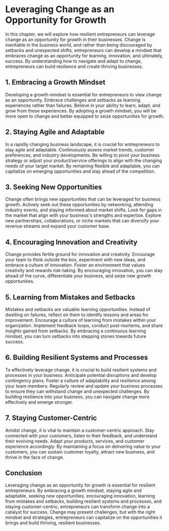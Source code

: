 Leveraging Change as an Opportunity for Growth
=======================================================

In this chapter, we will explore how resilient entrepreneurs can leverage change as an opportunity for growth in their businesses. Change is inevitable in the business world, and rather than being discouraged by setbacks and unexpected shifts, entrepreneurs can develop a mindset that embraces change as an opportunity for learning, innovation, and ultimately, success. By understanding how to navigate and adapt to change, entrepreneurs can build resilience and create thriving businesses.

1\. **Embracing a Growth Mindset**
---------------------------------

Developing a growth mindset is essential for entrepreneurs to view change as an opportunity. Embrace challenges and setbacks as learning experiences rather than failures. Believe in your ability to learn, adapt, and grow from these experiences. By adopting a growth mindset, you will be more open to change and better equipped to seize opportunities for growth.

2\. **Staying Agile and Adaptable**
----------------------------------

In a rapidly changing business landscape, it is crucial for entrepreneurs to stay agile and adaptable. Continuously assess market trends, customer preferences, and industry developments. Be willing to pivot your business strategy or adjust your product/service offerings to align with the changing needs of your target market. By remaining flexible and adaptable, you can capitalize on emerging opportunities and stay ahead of the competition.

3\. **Seeking New Opportunities**
--------------------------------

Change often brings new opportunities that can be leveraged for business growth. Actively seek out these opportunities by networking, attending industry events, and staying informed about market shifts. Look for gaps in the market that align with your business's strengths and expertise. Explore new partnerships, collaborations, or niche markets that can diversify your revenue streams and expand your customer base.

4\. **Encouraging Innovation and Creativity**
--------------------------------------------

Change provides fertile ground for innovation and creativity. Encourage your team to think outside the box, experiment with new ideas, and embrace a culture of innovation. Foster an environment that values creativity and rewards risk-taking. By encouraging innovation, you can stay ahead of the curve, differentiate your business, and seize new growth opportunities.

5\. **Learning from Mistakes and Setbacks**
------------------------------------------

Mistakes and setbacks are valuable learning opportunities. Instead of dwelling on failures, reflect on them to identify lessons and areas for improvement. Encourage a culture of learning from mistakes within your organization. Implement feedback loops, conduct post-mortems, and share insights gained from setbacks. By embracing a continuous learning mindset, you can turn setbacks into stepping stones towards future success.

6\. **Building Resilient Systems and Processes**
-----------------------------------------------

To effectively leverage change, it is crucial to build resilient systems and processes in your business. Anticipate potential disruptions and develop contingency plans. Foster a culture of adaptability and resilience among your team members. Regularly review and update your business processes to ensure they can withstand change and unexpected challenges. By building resilience into your business, you can navigate change more effectively and emerge stronger.

7\. **Staying Customer-Centric**
-------------------------------

Amidst change, it is vital to maintain a customer-centric approach. Stay connected with your customers, listen to their feedback, and understand their evolving needs. Adapt your products, services, and customer experience accordingly. By maintaining a focus on delivering value to your customers, you can sustain customer loyalty, attract new business, and thrive in the face of change.

Conclusion
----------

Leveraging change as an opportunity for growth is essential for resilient entrepreneurs. By embracing a growth mindset, staying agile and adaptable, seeking new opportunities, encouraging innovation, learning from mistakes and setbacks, building resilient systems and processes, and staying customer-centric, entrepreneurs can transform change into a catalyst for success. Change may present challenges, but with the right mindset and strategies, entrepreneurs can capitalize on the opportunities it brings and build thriving, resilient businesses.
